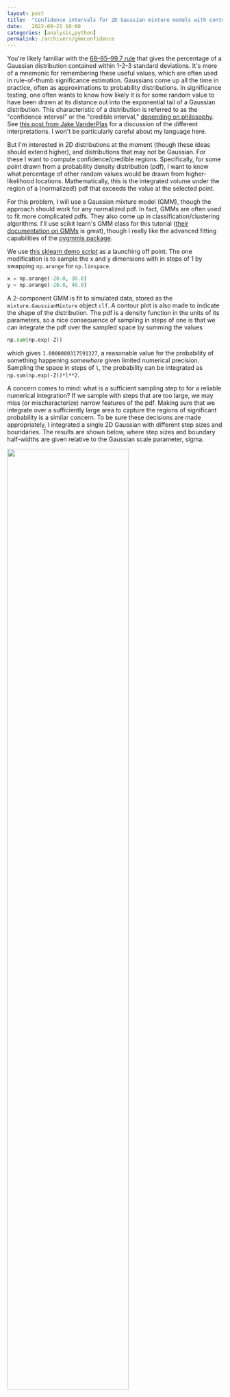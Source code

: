 ```yaml
---
layout: post
title:  "Confidence intervals for 2D Gaussian mixture models with contours"
date:   2022-09-21 10:00
categories: [analysis,python]
permalink: /archivers/gmmconfidence
---
```


You're likely familiar with the [68–95–99.7 rule](https://en.wikipedia.org/wiki/68%E2%80%9395%E2%80%9399.7_rule) that gives the percentage of a Gaussian distribution contained within 1-2-3 standard deviations. It's more of a mnemonic for remembering these useful values, which are often used in rule-of-thumb significance estimation. Gaussians come up all the time in practice, often as approximations to probability distributions. In significance testing, one often wants to know how likely it is for some random value to have been drawn at its distance out into the exponential tail of a Gaussian distribution. This characteristic of a distribution is referred to as the "confidence interval" or the "credible interval," [depending on philosophy](https://en.wikipedia.org/wiki/Credible_interval#Contrasts_with_confidence_interval). See [this post from Jake VanderPlas](http://jakevdp.github.io/blog/2014/06/12/frequentism-and-bayesianism-3-confidence-credibility/) for a discussion of the different interpretations. I won't be particularly careful about my language here.

But I'm interested in 2D distributions at the moment (though these ideas should extend higher), and distributions that may not be Gaussian. For these I want to compute confidence/credible regions. Specifically, for some point drawn from a probability density distribution (pdf), I want to know what percentage of other random values would be drawn from higher-likelihood locations. Mathematically, this is the integrated volume under the region of a (normalized!) pdf that exceeds the value at the selected point.

For this problem, I will use a Gaussian mixture model (GMM), though the approach should work for any normalized pdf. In fact, GMMs are often used to fit more complicated pdfs. They also come up in classification/clustering algorithms. I'll use scikit learn's GMM class for this tutorial ([their documentation on GMMs](https://scikit-learn.org/stable/modules/mixture.html) is great), though I really like the advanced fitting capabilities of the [pygmmis package](https://github.com/pmelchior/pygmmis).

We use [this sklearn demo script](https://scikit-learn.org/stable/auto_examples/mixture/plot_gmm_pdf.html) as a launching off point. The one modification is to sample the x and y dimensions with in steps of 1 by swapping `np.arange` for `np.linspace`.
```python
x = np.arange(-20.0, 30.0)
y = np.arange(-20.0, 40.0)
```
A 2-component GMM is fit to simulated data, stored as the `mixture.GaussianMixture` object `clf`. A contour plot is also made to indicate the shape of the distribution. The pdf is a density function in the units of its parameters, so a nice consequence of sampling in steps of one is that we can integrate the pdf over the sampled space by summing the values
 ```python
np.sum(np.exp(-Z))
```
which gives `1.0000000317591327`, a reasonable value for the probability of something happening *somewhere* given limited numerical precision. Sampling the space in steps of `l`, the probability can be integrated as `np.sum(np.exp(-Z))*l**2`.

A concern comes to mind: what is a sufficient sampling step to for a reliable numerical integration? If we sample with steps that are too large, we may miss (or mischaracterize) narrow features of the pdf. Making sure that we integrate over a sufficiently large area to capture the regions of significant probability is a similar concern. To be sure these decisions are made appropriately, I integrated a single 2D Gaussian with different step sizes and boundaries. The results are shown below, where step sizes and boundary half-widths are given relative to the Gaussian scale parameter, sigma.

<img src="http://keatonb.github.io/img/GaussianSampling.png" width="75%" />

At large step sizes and small integration bounds, the total integrated probability diverges from 1.0 as we'd expect. Inspecting more closely, we appear to achieve results good to one part-per-million for all step sizes smaller than sigma, and for integrations that contain the inner 5-sigma regions. For a GMM we should ensure that our sample steps are smaller than the scale parameter of the narrowest Gaussian, and that we sufficiently encompass all components. A way to check that a sufficient area of the pdf has been sampled using contours is given at the end of this post.

Back to the GMM from the scipy example. Say we measure a single event occurring at position (2,2) that we think may have been generated from this GMM pdf. This point is marked with an X on the contour plot below. Is this value consistent with being drawn from this distribution with some reasonable probability? Certainly there are locations where it would have been more likely to randomly observe this event. The question we want to answer in computing credible regions is: what is the probability that we would have observed such an unlikely event from this distribution?

<img src="http://keatonb.github.io/img/GMMcontours.png" width="65%" />

We can evaluate the pdf at the (2,2) location to obtain the (natural) log likelihood *denisty* of an event occurring here:
```python
lnL = clf.score_samples([[2,2]])
```
equal to -6.6755, or L = 0.0012615. 

Finally we can get the probability that the data would have been drawn from a more likely location by numerically integrating the pdf where sampled `lnL` is greater than at the observed point, and subtracting this from 1.0:
```python
p = 1 - np.sum(np.exp(-Z[-Z > lnL]))*stepsize**2
```
which gives effectively a [p-value](https://en.wikipedia.org/wiki/P-value) of 0.0256. In English, we'd only expect such an unlikely value to be drawn from this distribution in 2.56% of realizations. Whether you consider this probability to be comfortably consistent with the overall distribution will depend on the problem at hand.

Here's the same plot with a contour drawn through the point (2,2) by setting the contour level to the corresponding `lnL` value. 

<img src="http://keatonb.github.io/img/GMMcontour2.png" width="65%" />

It looks like about 2.5% of the sampled points do, in fact, fall outside of these contours as we now expect. It's good that these contours appear completely closed, as this means that we didn't miss any probability density when we summed over the higher values. This statement makes the important assumptions that we sample the distribution finely enough to resolve local extrema and that all local maxima are contained within the sampled area. 

That leads to a way to check that the pdf is sampled far enough out into the wings for a reliable numerical integration using contours. I use `find_contours` of the scikit-image package to compute contours at a given log likelihood level. A closed contour will end and start at the same point. A contour that leaves the sampled footprint will not. For a GMM, there may be multiple contours at a given level, and they should all be closed.  Here's how I check:


```python
from skimage import measure

# Compute contour at point (2,2)
contours = measure.find_contours(Z, -clf.score_samples([[2,2]]))

def pathclosed(contour):
    # Does this contour end where it starts?
    return np.all(contour[0] == contour[-1])
def allclosed(contours):
    # Are all contours closed?
    return np.all([pathclosed(contour) for contour in contours])

allclosed(contours) #True
```
The function reports that the contours that pass through the point (2,2) are closed in the footprint (sampled from -20 to 30 in X, -20 to 40 in Y). On the other hand, the contour that passes through point (0,10), for example, is not closed and the integrated probability over the sampled area would be underreported.

Finally, we might want to know the pdf value (or draw contours) corresponding to a specific p-value.  For this, we sort the sampled lnL values from largest to smallest, then map that to the cumulative sum. This gives the amount of integrated probability down to a given pdf value, which we can then interpolate to a probability level of interest. 
```python
from scipy.interpolate import interp1d

sortlnL = np.sort(-Z.flatten())[::-1]
cumsum = np.cumsum(np.exp(sortlnL)*stepsize**2)

# Make interpolator
lnLatpvalue = interp1d(1-cumsum,sortlnL)

# Evaluate at p-value of interest
pvalue = 0.05
lnLatpvalue(pvalue)
```
For this example, 95% of distribution is contained within an lnL value of around -6.

This cumulative distribution gives the integrated probability over areas more probable than a given lnL value.

<img src="http://keatonb.github.io/img/cumsumL.png" width="65%" />

The Jupyter Notebook I used for this analysis is available at https://gist.github.com/keatonb/e18dfe66d29779e6eb95fcdd585cb2f8.
